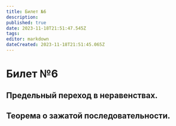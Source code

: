 ```yaml
---
title: Билет №6
description: 
published: true
date: 2023-11-18T21:51:47.545Z
tags: 
editor: markdown
dateCreated: 2023-11-18T21:51:45.065Z
---
```


# Билет №6

## Предельный переход в неравенствах. 

## Теорема о зажатой последовательности. 
